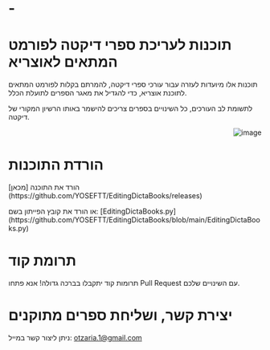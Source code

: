 # -
# תוכנות לעריכת ספרי דיקטה לפורמט המתאים לאוצריא

תוכנות אלו מיועדות לעזרה עבור עורכי ספרי דיקטה, להמרתם בקלות לפורמט המתאים לתוכנת אוצריא, כדי להגדיל את מאגר הספרים לתועלת הכלל.

לתשומת לב העורכים, כל השינויים בספרים צריכים להישמר באותו הרשיון המקורי של דיקטה.


<p align="right">
  <img src="https://github.com/user-attachments/assets/17c6f065-e453-40c2-ab5f-301347e6e38d" alt="image">
</p>


# הורדת התוכנות
<p>
  הורד את התוכנה [מכאן](https://github.com/YOSEFTT/EditingDictaBooks/releases) 
</p>
<p>
  או הורד את קובץ הפייתון בשם: [EditingDictaBooks.py](https://github.com/YOSEFTT/EditingDictaBooks/blob/main/EditingDictaBooks.py)
</p>

# תרומת קוד
תרומות קוד יתקבלו בברכה גדולה! אנא פתחו Pull Request עם השינויים שלכם.

# יצירת קשר, ושליחת ספרים מתוקנים

ניתן ליצור קשר במייל: otzaria.1@gmail.com

